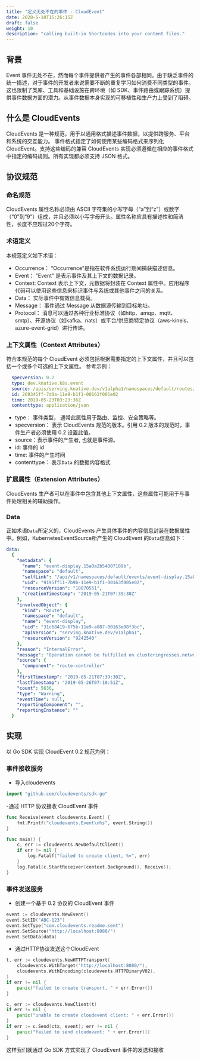 ```yaml
---
title: "定义无处不在的事件 - CloudEvent"
date: 2020-5-10T15:26:15Z
draft: false
weight: 10
description: "calling built-in Shortcodes into your content files."
---
```


## 背景
Event 事件无处不在，然而每个事件提供者产生的事件各部相同。由于缺乏事件的统一描述，对于事件的开发者来说需要不断的重复学习如何消费不同类型的事件。这也限制了类库、工具和基础设施在跨环境（如 SDK、事件路由或跟踪系统）提供事件数据方面的潜力。从事件数据本身实现的可移植性和生产力上受到了阻碍。
## 什么是 CloudEvents
CloudEvents 是一种规范，用于以通用格式描述事件数据，以提供跨服务、平台和系统的交互能力。
事件格式指定了如何使用某些编码格式来序列化 CloudEvent。支持这些编码的兼容 CloudEvents 实现必须遵循在相应的事件格式中指定的编码规则。所有实现都必须支持 JSON 格式。

## 协议规范
### 命名规范
CloudEvents 属性名称必须由 ASCII 字符集的小写字母（“a”到“z”）或数字（“0”到“9”）组成，并且必须以小写字母开头。属性名称应具有描述性和简洁性，长度不应超过20个字符。
### 术语定义
本规范定义如下术语：
- Occurrence： “Occurrence”是指在软件系统运行期间捕获描述信息。
- Event： "Event" 是表示事件及其上下文的数据记录。
- Context:  Context 表示上下文，元数据将封装在 Context 属性中。应用程序代码可以使用这些信息来标识事件与系统或其他事件之间的关系。
- Data： 实际事件中有效信息载荷。
- Message： 事件通过 Message 从数据源传输到目标地址。
- Protocol： 消息可以通过各种行业标准协议（如http、amqp、mqtt、smtp）、开源协议（如kafka、nats）或平台/供应商特定协议（aws-kineis、azure-event-grid）进行传递。

### 上下文属性（Context Attributes）
符合本规范的每个 CloudEvent 必须包括根据需要指定的上下文属性，并且可以包括一个或多个可选的上下文属性。
参考示例：

```yaml
  specversion: 0.2
  type: dev.knative.k8s.event
  source: /apis/serving.knative.dev/v1alpha1/namespaces/default/routes/sls-cloudevent
  id: 269345ff-7d0a-11e9-b1f1-00163f005e02
  time: 2019-05-23T03:23:36Z
  contenttype: application/json
```
- type： 事件类型， 通常此属性用于路由、监控、安全策略等。
- specversion： 表示 CloudEvents 规范的版本。引用 0.2 版本的规范时，事件生产者必须使用 0.2 设置此值。
- source：表示事件的产生者, 也就是事件源。
- id: 事件的 id
- time: 事件的产生时间
- contenttype： 表示`Data` 的数据内容格式
### 扩展属性（Extension Attributes）
CloudEvents 生产者可以在事件中包含其他上下文属性，这些属性可能用于与事件处理相关的辅助操作。
### Data
正如术语`Data`所定义的，CloudEvents 产生具体事件的内容信息封装在数据属性中。例如，KubernetesEventSource所产生的 CloudEvent 的`Data`信息如下：

```yaml
data:
  {
    "metadata": {
      "name": "event-display.15a0a2b54007189b",
      "namespace": "default",
      "selfLink": "/api/v1/namespaces/default/events/event-display.15a0a2b54007189b",
      "uid": "9195ff11-7b9b-11e9-b1f1-00163f005e02",
      "resourceVersion": "18070551",
      "creationTimestamp": "2019-05-21T07:39:30Z"
    },
    "involvedObject": {
      "kind": "Route",
      "namespace": "default",
      "name": "event-display",
      "uid": "31c68419-675b-11e9-a087-00163e08f3bc",
      "apiVersion": "serving.knative.dev/v1alpha1",
      "resourceVersion": "9242540"
    },
    "reason": "InternalError",
    "message": "Operation cannot be fulfilled on clusteringresses.networking.internal.knative.dev \"route-31c68419-675b-11e9-a087-00163e08f3bc\": the object has been modified; please apply your changes to the latest version and try again",
    "source": {
      "component": "route-controller"
    },
    "firstTimestamp": "2019-05-21T07:39:30Z",
    "lastTimestamp": "2019-05-26T07:10:51Z",
    "count": 5636,
    "type": "Warning",
    "eventTime": null,
    "reportingComponent": "",
    "reportingInstance": ""
  }
```
## 实现
以 Go SDK 实现 CloudEvent 0.2 规范为例：
### 事件接收服务
- 导入cloudevents

```go
import "github.com/cloudevents/sdk-go"
```
-通过 HTTP 协议接收 CloudEvent 事件

```go
func Receive(event cloudevents.Event) {
    fmt.Printf("cloudevents.Event\n%s", event.String())
}

func main() {
	c, err := cloudevents.NewDefaultClient()
	if err != nil {
		log.Fatalf("failed to create client, %v", err)
	}
	log.Fatal(c.StartReceiver(context.Background(), Receive));
}
```
### 事件发送服务
- 创建一个基于  0.2 协议的 CloudEvent 事件

```go
event := cloudevents.NewEvent()
event.SetID("ABC-123")
event.SetType("com.cloudevents.readme.sent")
event.SetSource("http://localhost:8080/")
event.SetData(data)
```
- 通过HTTP协议发送这个CloudEvent

```go
t, err := cloudevents.NewHTTPTransport(
	cloudevents.WithTarget("http://localhost:8080/"),
	cloudevents.WithEncoding(cloudevents.HTTPBinaryV02),
)
if err != nil {
	panic("failed to create transport, " + err.Error())
}

c, err := cloudevents.NewClient(t)
if err != nil {
	panic("unable to create cloudevent client: " + err.Error())
}
if err := c.Send(ctx, event); err != nil {
	panic("failed to send cloudevent: " + err.Error())
}
```

这样我们就通过 Go SDK 方式实现了 CloudEvent 事件的发送和接收


